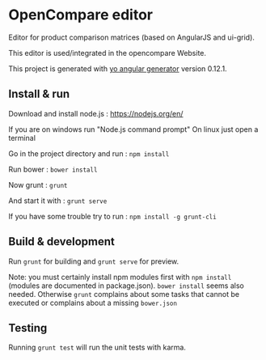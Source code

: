 # OpenCompare editor

Editor for product comparison matrices (based on AngularJS and ui-grid). 

This editor is used/integrated in the opencompare Website. 

This project is generated with [yo angular generator](https://github.com/yeoman/generator-angular)
version 0.12.1.

## Install & run

Download and install node.js : https://nodejs.org/en/

If you are on windows run "Node.js command prompt"
On linux just open a terminal

Go in the project directory and run : `npm install`

Run bower : `bower install`

Now grunt : `grunt`

And start it with : `grunt serve`

If you have some trouble try to run : `npm install -g grunt-cli`

## Build & development

Run `grunt` for building and `grunt serve` for preview.

Note: you must certainly install npm modules first with `npm install` (modules are documented in package.json).
`bower install` seems also needed. Otherwise `grunt` complains about some tasks that cannot be executed or complains about a missing `bower.json`

## Testing

Running `grunt test` will run the unit tests with karma.
